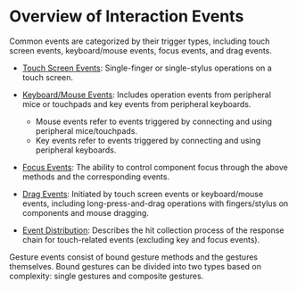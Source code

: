 # Overview of Interaction Events

Common events are categorized by their trigger types, including touch screen events, keyboard/mouse events, focus events, and drag events.

- [Touch Screen Events](./cj-common-events-touch-screen-event.md): Single-finger or single-stylus operations on a touch screen.

- [Keyboard/Mouse Events](./cj-common-events-device-input-event.md): Includes operation events from peripheral mice or touchpads and key events from peripheral keyboards.
    - Mouse events refer to events triggered by connecting and using peripheral mice/touchpads.
    - Key events refer to events triggered by connecting and using peripheral keyboards.

- [Focus Events](./cj-common-events-focus-event.md): The ability to control component focus through the above methods and the corresponding events.

- [Drag Events](../../../reference/source_en/arkui-cj/cj-universal-event-drag.md): Initiated by touch screen events or keyboard/mouse events, including long-press-and-drag operations with fingers/stylus on components and mouse dragging.

- [Event Distribution](./cj-common-events-distribute.md): Describes the hit collection process of the response chain for touch-related events (excluding key and focus events).

Gesture events consist of bound gesture methods and the gestures themselves. Bound gestures can be divided into two types based on complexity: single gestures and composite gestures.